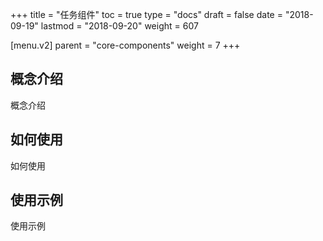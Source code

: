 +++
title = "任务组件"
toc = true
type = "docs"
draft = false
date = "2018-09-19"
lastmod = "2018-09-20"
weight = 607

[menu.v2]
  parent = "core-components"
  weight = 7
+++

## 概念介绍

概念介绍

## 如何使用

如何使用

## 使用示例

使用示例
